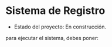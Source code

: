 <h1> Sistema de Registro</h1>

- Estado del proyecto: En construcción.

para ejecutar el sistema, debes poner:

```npm install react´´´
